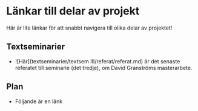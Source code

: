 # Länkar till delar av projekt
Här är lite länkar för att snabbt navigera till olika delar av projektet!

## Textseminarier
* ![Här](textseminarier/textsem III/referat/referat.md) är det senaste referatet till seminarie (det tredje), om David Granströms masterarbete.

## Plan
* Följande är en länk 
